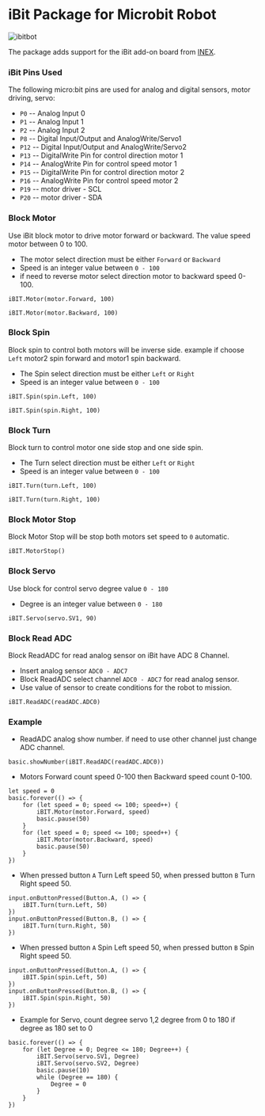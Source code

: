 # iBit Package for Microbit Robot

![ibitbot](https://raw.githubusercontent.com/emwta/pxt-iBit/master/icon1.png)  

The package adds support for the iBit add-on board from [INEX](https://inex.co.th).

### iBit Pins Used 

The following micro:bit pins are used for analog and digital sensors, motor driving, servo:  

* ``P0`` -- Analog Input 0
* ``P1`` -- Analog Input 1
* ``P2`` -- Analog Input 2
* ``P8`` -- Digital Input/Output and AnalogWrite/Servo1
* ``P12`` -- Digital Input/Output and AnalogWrite/Servo2
* ``P13`` -- DigitalWrite Pin for control direction motor 1
* ``P14`` -- AnalogWrite Pin for control speed motor 1
* ``P15`` -- DigitalWrite Pin for control direction motor 2
* ``P16`` -- AnalogWrite Pin for control speed motor 2
* ``P19`` -- motor driver - SCL
* ``P20`` -- motor driver - SDA

### Block Motor

Use iBit block motor to drive motor forward or backward. The value speed motor between 0 to 100.

* The motor select direction must be either `Forward` or `Backward`
* Speed is an integer value between `0 - 100`
* if need to reverse motor select direction motor to backward speed 0-100. 

```blocks
iBIT.Motor(motor.Forward, 100)

iBIT.Motor(motor.Backward, 100)
```

### Block Spin

Block spin to control both motors will be inverse side. example if choose `Left` motor2 spin forward and motor1 spin backward.

* The Spin select direction must be either `Left` or `Right`
* Speed is an integer value between `0 - 100`

```blocks
iBIT.Spin(spin.Left, 100)

iBIT.Spin(spin.Right, 100)
```

### Block Turn

Block turn to control motor one side stop and one side spin.

* The Turn select direction must be either `Left` or `Right`
* Speed is an integer value between `0 - 100`

```blocks
iBIT.Turn(turn.Left, 100)

iBIT.Turn(turn.Right, 100)
```

### Block Motor Stop

Block Motor Stop will be stop both motors set speed to `0` automatic.

```blocks
iBIT.MotorStop()
```

### Block Servo

Use block for control servo degree value `0 - 180`

* Degree is an integer value between `0 - 180`

```blocks
iBIT.Servo(servo.SV1, 90)
```

### Block Read ADC

Block ReadADC for read analog sensor on iBit have ADC 8 Channel.

* Insert analog sensor `ADC0 - ADC7`
* Block ReadADC select channel `ADC0 - ADC7` for read analog sensor.
* Use value of sensor to create conditions for the robot to mission. 

```block
iBIT.ReadADC(readADC.ADC0)
```

### Example

* ReadADC analog show number. if need to use other channel just change ADC channel.

```blocks
basic.showNumber(iBIT.ReadADC(readADC.ADC0))
```

* Motors Forward count speed 0-100 then Backward speed count 0-100.

```blocks
let speed = 0
basic.forever(() => {
    for (let speed = 0; speed <= 100; speed++) {
        iBIT.Motor(motor.Forward, speed)
        basic.pause(50)
    }
    for (let speed = 0; speed <= 100; speed++) {
        iBIT.Motor(motor.Backward, speed)
        basic.pause(50)
    }
})
```

* When pressed button `A` Turn Left speed 50, when pressed button `B` Turn Right speed 50.

```blocks
input.onButtonPressed(Button.A, () => {
    iBIT.Turn(turn.Left, 50)
})
input.onButtonPressed(Button.B, () => {
    iBIT.Turn(turn.Right, 50)
})
```

* When pressed button `A` Spin Left speed 50, when pressed button `B` Spin Right speed 50.

```blocks
input.onButtonPressed(Button.A, () => {
    iBIT.Spin(spin.Left, 50)
})
input.onButtonPressed(Button.B, () => {
    iBIT.Spin(spin.Right, 50)
})
```

* Example for Servo, count degree servo 1,2 degree from 0 to 180 if degree as 180 set to 0 

```blocks
basic.forever(() => {
    for (let Degree = 0; Degree <= 180; Degree++) {
        iBIT.Servo(servo.SV1, Degree)
        iBIT.Servo(servo.SV2, Degree)
        basic.pause(10)
        while (Degree == 180) {
            Degree = 0
        }
    }
})
```


